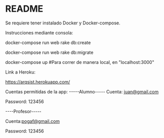 # README
Se requiere tener instalado Docker y Docker-compose.

Instrucciones mediante consola:



docker-compose run web rake db:create

docker-compose run web rake db:migrate

docker-compose up #Para correr de manera local, en "localhost:3000"


Link a Heroku:

https://arqsist.herokuapp.com/


Cuentas permitidas de la app:
-----Alumno-----
Cuenta: juan@gmail.com

Password: 123456

----Profesor-----

Cuenta:pogaf@gmail.com

Password: 123456

